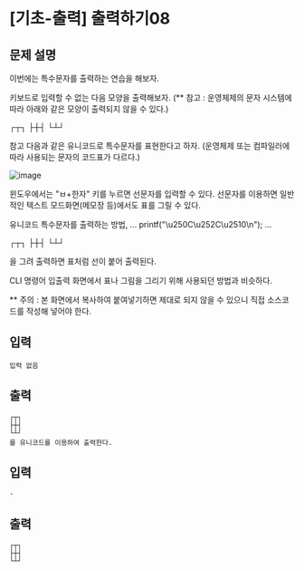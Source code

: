 # [기초-출력] 출력하기08

## 문제 설명
이번에는 특수문자를 출력하는 연습을 해보자.

키보드로 입력할 수 없는 다음 모양을 출력해보자.
(** 참고 : 운영체제의 문자 시스템에 따라 아래와 같은 모양이 출력되지 않을 수 있다.)

┌┬┐
├┼┤
└┴┘

참고
다음과 같은 유니코드로 특수문자를 표현한다고 하자.
(운영체제 또는 컴파일러에 따라 사용되는 문자의 코드표가 다르다.)

![image](https://user-images.githubusercontent.com/67365433/112857410-c9a9e100-90eb-11eb-9fd0-efb5d47df1e1.png)

윈도우에서는 "ㅂ+한자" 키를 누르면 선문자를 입력할 수 있다.
선문자를 이용하면 일반적인 텍스트 모드화면(메모장 등)에서도 표를 그릴 수 있다.

유니코드 특수문자를 출력하는 방법,
...
printf("\u250C\u252C\u2510\n");
...

┌┬┐
├┼┤
└┴┘

을 그려 출력하면 표처럼 선이 붙어 출력된다.

CLI 명령어 입출력 화면에서 표나 그림을 그리기 위해 사용되던 방법과 비슷하다.

** 주의 : 본 화면에서 복사하여 붙여넣기하면 제대로 되지 않을 수 있으니 직접 소스코드를 작성해 넣어야 한다.

## 입력
	입력 없음
## 출력
	┌┬┐
	├┼┤
	└┴┘
	를 유니코드를 이용하여 출력한다.

## 입력
	-
## 출력
	┌┬┐
	├┼┤
	└┴┘